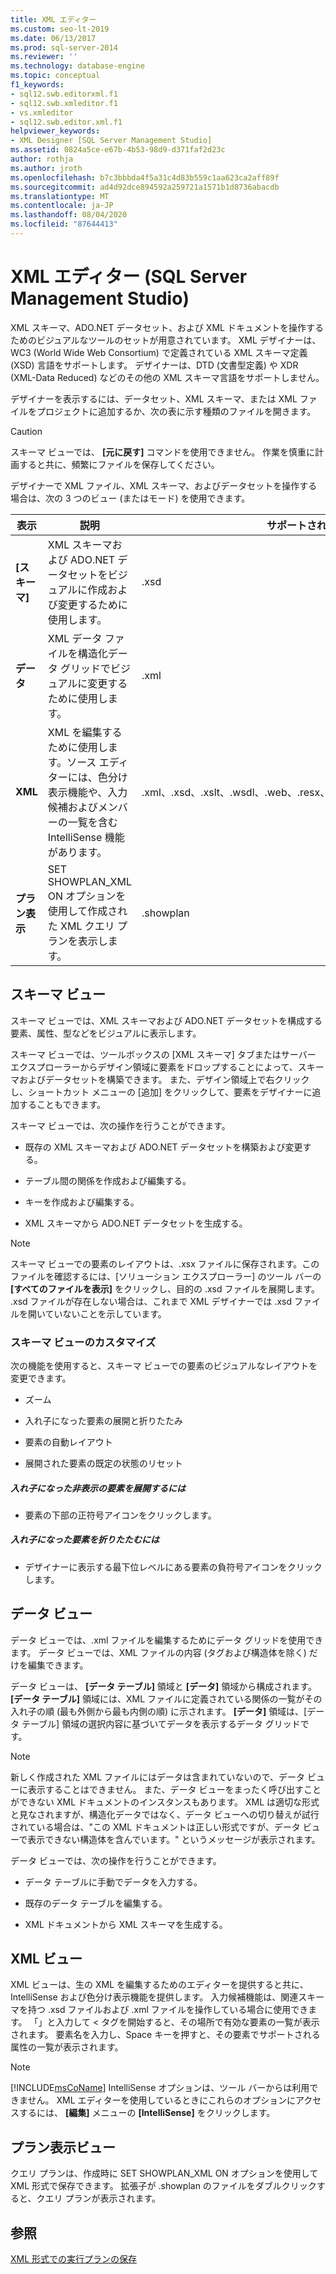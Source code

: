 ```yaml
---
title: XML エディター
ms.custom: seo-lt-2019
ms.date: 06/13/2017
ms.prod: sql-server-2014
ms.reviewer: ''
ms.technology: database-engine
ms.topic: conceptual
f1_keywords:
- sql12.swb.editorxml.f1
- sql12.swb.xmleditor.f1
- vs.xmleditor
- sql12.swb.editor.xml.f1
helpviewer_keywords:
- XML Designer [SQL Server Management Studio]
ms.assetid: 0824a5ce-e67b-4b53-98d9-d371faf2d23c
author: rothja
ms.author: jroth
ms.openlocfilehash: b7c3bbbda4f5a31c4d83b559c1aa623ca2aff89f
ms.sourcegitcommit: ad4d92dce894592a259721a1571b1d8736abacdb
ms.translationtype: MT
ms.contentlocale: ja-JP
ms.lasthandoff: 08/04/2020
ms.locfileid: "87644413"
---
```

# <a name="xml-editor-sql-server-management-studio"></a>XML エディター (SQL Server Management Studio)
  XML スキーマ、ADO.NET データセット、および XML ドキュメントを操作するためのビジュアルなツールのセットが用意されています。 XML デザイナーは、WC3 (World Wide Web Consortium) で定義されている XML スキーマ定義 (XSD) 言語をサポートします。 デザイナーは、DTD (文書型定義) や XDR (XML-Data Reduced) などのその他の XML スキーマ言語をサポートしません。  
  
 デザイナーを表示するには、データセット、XML スキーマ、または XML ファイルをプロジェクトに追加するか、次の表に示す種類のファイルを開きます。  
  
> [!CAUTION]  
>  スキーマ ビューでは、 **[元に戻す]** コマンドを使用できません。 作業を慎重に計画すると共に、頻繁にファイルを保存してください。  
  
 デザイナーで XML ファイル、XML スキーマ、およびデータセットを操作する場合は、次の 3 つのビュー (またはモード) を使用できます。  
  
|表示|説明|サポートされるファイルの種類|  
|----------|-----------------|--------------------------|  
|**[スキーマ]**|XML スキーマおよび ADO.NET データセットをビジュアルに作成および変更するために使用します。|.xsd|  
|**データ**|XML データ ファイルを構造化データ グリッドでビジュアルに変更するために使用します。|.xml|  
|**XML**|XML を編集するために使用します。ソース エディターには、色分け表示機能や、入力候補およびメンバーの一覧を含む IntelliSense 機能があります。|.xml、.xsd、.xslt、.wsdl、.web、.resx、.tdl、.wsf、.hta、.disco、.vsdisco、.config|  
|**プラン表示**|SET SHOWPLAN_XML ON オプションを使用して作成された XML クエリ プランを表示します。|.showplan|  
  
## <a name="schema-view"></a>スキーマ ビュー  
 スキーマ ビューでは、XML スキーマおよび ADO.NET データセットを構成する要素、属性、型などをビジュアルに表示します。  
  
 スキーマ ビューでは、ツールボックスの [XML スキーマ] タブまたはサーバー エクスプローラーからデザイン領域に要素をドロップすることによって、スキーマおよびデータセットを構築できます。 また、デザイン領域上で右クリックし、ショートカット メニューの [追加] をクリックして、要素をデザイナーに追加することもできます。  
  
 スキーマ ビューでは、次の操作を行うことができます。  
  
-   既存の XML スキーマおよび ADO.NET データセットを構築および変更する。  
  
-   テーブル間の関係を作成および編集する。  
  
-   キーを作成および編集する。  
  
-   XML スキーマから ADO.NET データセットを生成する。  
  
> [!NOTE]  
>  スキーマ ビューでの要素のレイアウトは、.xsx ファイルに保存されます。このファイルを確認するには、[ソリューション エクスプローラー] のツール バーの **[すべてのファイルを表示]** をクリックし、目的の .xsd ファイルを展開します。 .xsd ファイルが存在しない場合は、これまで XML デザイナーでは .xsd ファイルを開いていないことを示しています。  
  
### <a name="customizing-schema-view"></a>スキーマ ビューのカスタマイズ  
 次の機能を使用すると、スキーマ ビューでの要素のビジュアルなレイアウトを変更できます。  
  
-   ズーム  
  
-   入れ子になった要素の展開と折りたたみ  
  
-   要素の自動レイアウト  
  
-   展開された要素の既定の状態のリセット  
  
##### <a name="to-expand-hidden-nested-elements"></a>入れ子になった非表示の要素を展開するには  
  
-   要素の下部の正符号アイコンをクリックします。  
  
##### <a name="to-collapse-nested-elements"></a>入れ子になった要素を折りたたむには  
  
-   デザイナーに表示する最下位レベルにある要素の負符号アイコンをクリックします。  
  
## <a name="data-view"></a>データ ビュー  
 データ ビューでは、.xml ファイルを編集するためにデータ グリッドを使用できます。 データ ビューでは、XML ファイルの内容 (タグおよび構造体を除く) だけを編集できます。  
  
 データ ビューは、 **[データ テーブル]** 領域と **[データ]** 領域から構成されます。 **[データ テーブル]** 領域には、XML ファイルに定義されている関係の一覧がその入れ子の順 (最も外側から最も内側の順) に示されます。 **[データ]** 領域は、[データ テーブル] 領域の選択内容に基づいてデータを表示するデータ グリッドです。  
  
> [!NOTE]  
>  新しく作成された XML ファイルにはデータは含まれていないので、データ ビューに表示することはできません。 また、データ ビューをまったく呼び出すことができない XML ドキュメントのインスタンスもあります。 XML は適切な形式と見なされますが、構造化データではなく、データ ビューへの切り替えが試行されている場合は、"この XML ドキュメントは正しい形式ですが、データ ビューで表示できない構造体を含んでいます。" というメッセージが表示されます。  
  
 データ ビューでは、次の操作を行うことができます。  
  
-   データ テーブルに手動でデータを入力する。  
  
-   既存のデータ テーブルを編集する。  
  
-   XML ドキュメントから XML スキーマを生成する。  
  
## <a name="xml-view"></a>XML ビュー  
 XML ビューは、生の XML を編集するためのエディターを提供すると共に、IntelliSense および色分け表示機能を提供します。 入力候補機能は、関連スキーマを持つ .xsd ファイルおよび .xml ファイルを操作している場合に使用できます。 「」と入力して \< タグを開始すると、その場所で有効な要素の一覧が表示されます。 要素名を入力し、Space キーを押すと、その要素でサポートされる属性の一覧が表示されます。  
  
> [!NOTE]  
>  [!INCLUDE[msCoName](../../includes/msconame-md.md)] IntelliSense オプションは、ツール バーからは利用できません。 XML エディターを使用しているときにこれらのオプションにアクセスするには、 **[編集]** メニューの **[IntelliSense]** をクリックします。  
  
## <a name="showplan-view"></a>プラン表示ビュー  
 クエリ プランは、作成時に SET SHOWPLAN_XML ON オプションを使用して XML 形式で保存できます。 拡張子が .showplan のファイルをダブルクリックすると、クエリ プランが表示されます。  
  
## <a name="see-also"></a>参照  
 [XML 形式での実行プランの保存](../performance/save-an-execution-plan-in-xml-format.md)  
  
  
